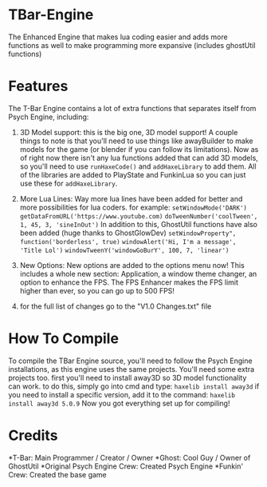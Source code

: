 # TBar-Engine
The Enhanced Engine that makes lua coding easier and adds more functions as well to make programming more expansive (includes ghostUtil functions)
# Features
The T-Bar Engine contains a lot of extra functions that separates itself from Psych Engine, including:
1. 3D Model support:
  this is the big one, 3D model support! A couple things to note is that you'll need to use things like awayBuilder to make   models for the game (or blender if you can follow its limitations). Now as of right now there isn't any lua functions       added that can add 3D models, so you'll need to use ```runHaxeCode()``` and ```addHaxeLibrary``` to add them. All of the 
  libraries are added to PlayState and FunkinLua so you can just use these for ```addHaxeLibrary```.

2. More Lua Lines:
   Way more lua lines have been added for better and more possibilities for lua coders. for example:
   ```setWindowMode('DARK')```
   ```getDataFromURL('https://www.youtube.com)```
   ```doTweenNumber('coolTween', 1, 45, 3, 'sineInOut')```
  In addition to this, GhostUtil functions have also been added (huge thanks to GhostGlowDev)
   ```setWindowProperty", function('borderless', true)```
   ```windowAlert('Hi, I'm a message', 'Title Lol')```
   ```windowTweenY('windowGoBurY', 100, 7, 'linear')```

4. New Options:
   New options are added to the options menu now! This includes a whole new section: Application, a window theme changer,      an option to enhance the FPS. The FPS Enhancer makes the FPS limit higher than ever, so you can go up to 500 FPS!

5. for the full list of changes go to the "V1.0 Changes.txt" file
   
# How To Compile
To compile the TBar Engine source, you'll need to follow the Psych Engine installations, as this engine uses the same projects.
You'll need some extra projects too. first you'll need to install away3D so 3D model functionality can work. to do this, simply go into cmd and type:
```haxelib install away3d```
if you need to install a specific version, add it to the command:
```haxelib install away3d 5.0.9```
Now you got everything set up for compiling!

# Credits
*T-Bar: Main Programmer / Creator / Owner
*Ghost: Cool Guy / Owner of GhostUtil
*Original Psych Engine Crew: Created Psych Engine
*Funkin' Crew: Created the base game
